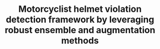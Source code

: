 ---
layout: detail
year: 2024
venue: "CVPR Workshop"
title: "Motorcyclist helmet violation detection framework by leveraging robust ensemble and augmentation methods"
authors: ["dr-thien_van_luong", "phuc-si-nguyen-huu", "khanh-duy-dinh", "hung-viet-duong", "sam-duy-hong-vo", "dr-huan_vu", "hoang-minh-tuan", "cuong-tien-nguyen"]
ieee: "T. V. Luong, P. S. N. Huu, K. D. Dinh, H. V. Duong, S. D. H. Vo, H. Vu, H. M. Tuan, and C. T. Nguyen, \"Motorcyclist helmet violation detection framework by leveraging robust ensemble and augmentation methods,\" in CVPR Workshop, Seattle, WA, USA, 2024."
doi: "10.1109/CVPRW.2024.XXX"
project: "applied-ai-core-technologies"
---